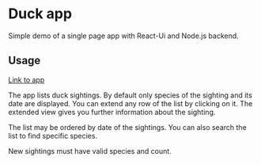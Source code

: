 # Duck app

Simple demo of a single page app with React-Ui and Node.js backend.

## Usage

[Link to app](https://duck-app.herokuapp.com/)

The app lists duck sightings. By default only species of the sighting and its date are displayed. You can extend any row of the list by clicking on it. The extended view gives you further information about the sighting.

The list may be ordered by date of the sightings. You can also search the list to find specific species.

New sightings must have valid species and count.
